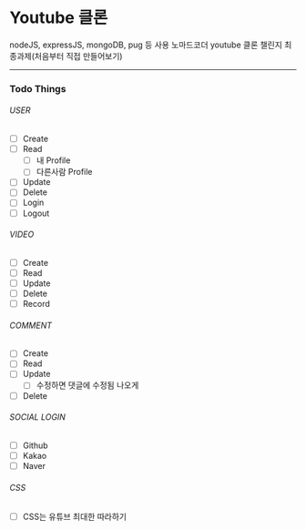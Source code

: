 # Youtube 클론

nodeJS, expressJS, mongoDB, pug 등 사용
노마드코더 youtube 클론 챌린지 최종과제(처음부터 직접 만들어보기)

---

### Todo Things

###### USER

- [ ] Create
- [ ] Read
  - [ ] 내 Profile
  - [ ] 다른사람 Profile
- [ ] Update
- [ ] Delete
- [ ] Login
- [ ] Logout

###### VIDEO

- [ ] Create
- [ ] Read
- [ ] Update
- [ ] Delete
- [ ] Record

###### COMMENT

- [ ] Create
- [ ] Read
- [ ] Update
  - [ ] 수정하면 댓글에 수정됨 나오게
- [ ] Delete

###### SOCIAL LOGIN

- [ ] Github
- [ ] Kakao
- [ ] Naver

###### CSS

- [ ] CSS는 유튜브 최대한 따라하기
